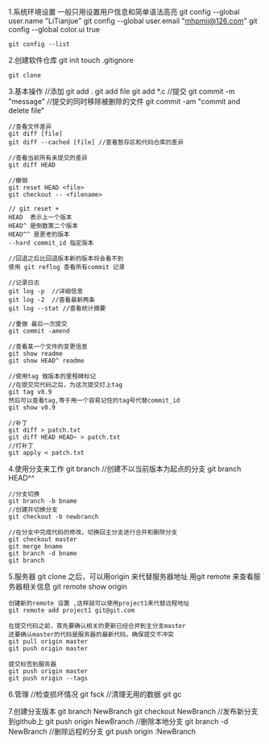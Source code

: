 1.系统环境设置
	一般只用设置用户信息和简单语法高亮
	git config --global user.name "LiTianjue"
	git config --global user.email "mhpmii@126.com"
	git config --global color.ui true
	
	git config --list

	
2.创建软件仓库
	git init
	touch .gitignore

	git clone

3.基本操作
	//添加
	git add .
	git add file
	git add *.c
	//提交
	git commit -m "message"
	//提交的同时移除被删除的文件
	git commit -am "commit and delete file"
	
	//查看文件差异
	git diff [file]
	git diff --cached [file] //查看暂存区和代码仓库的差异

	//查看当前所有未提交的差异
	git diff HEAD

	//撤销
	git reset HEAD <file>
	git checkout -- <filename>
	
	// git reset + 
	HEAD  表示上一个版本
	HEAD^ 是倒数第二个版本
	HEAD^^ 是更老的版本
	--hard commit_id 指定版本

	//回退之后比回退版本新的版本将会看不到
	使用 git reflog 查看所有commit 记录

	//记录日志
	git log -p	//详细信息
	git log -2  //查看最新两条
	git log --stat //查看统计摘要

	//重做 最后一次提交
	git commit -amend

	//查看某一个文件的变更信息
	git show readme
	git show HEAD^ readme

	//使用tag 做版本的里程碑标记
	//在提交完代码之后，为这次提交打上tag
	git tag v0.9
	然后可以查看tag,等于用一个容易记住的tag号代替commit_id
	git show v0.9
	
	//补丁
	git diff > patch.txt
	git diff HEAD HEAD~ > patch.txt
	//打补丁
	git apply < patch.txt


4.使用分支来工作
	git branch <bname>
	//创建不以当前版本为起点的分支
	git branch <name> HEAD^^

	//分支切换
	git branch -b bname
	//创建并切换分支
	git checkout -b newbranch

	//在分支中完成代码的修改，切换回主分支进行合并和删除分支
	git checkout master
	git merge bname
	git branch -d bname
	git branch

5.服务器
	git clone 之后，可以用origin 来代替服务器地址
	用git remote 来查看服务器相关信息
	git remote show origin

	创建新的remote 设置 ,这样就可以使用project1来代替远程地址
	git remote add project1 git@git.com

	在提交代码之前，首先要确认相关的更新已经合并到主分支master
	还要确认master的代码是服务器的最新代码，确保提交不冲突
	git pull origin master
	git push origin master

	提交标签到服务器
	git push origin master
	git push origin --tags

6.管理
	//检查损坏情况
	git fsck
	//清理无用的数据
	git gc


7.创建分支版本
	git branch NewBranch
	git checkout NewBranch
	//发布新分支到github上
	git push origin NewBranch
	//删除本地分支
	git branch -d NewBranch
	//删除远程的分支
	git push origin :NewBranch


